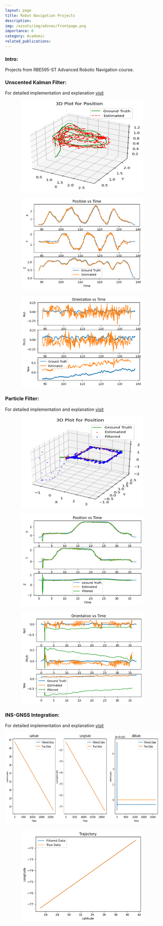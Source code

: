 ```yaml
---
layout: page
title: Robot Navigation Projects
description: 
img: /assets/img/advnav/frontpage.png
importance: 6
category: Academic
related_publications: 
---
```


### Intro:
Projects from RBE595-ST Advanced Robotic Navigation course.

### Unscented Kalman Filter:
For detailed implementation and explanation [visit](https://github.com/vishwas-hegde/Robot-Navigation/blob/main/Nonlinear%20Kalman%20Filter/nonlinear_kalman_visuals.ipynb)

<center>
    <img src="/assets/img/advnav/UKF/3dplot.png" height="300px" width="400px">
</center>
<br>
<center>
    <img src="/assets/img/advnav/UKF/position.png" height="300px" width="400px">
</center>
<br>
<center>
    <img src="/assets/img/advnav/UKF/orientation.png" height="300px" width="400px">
</center>

### Particle Filter:
For detailed implementation and explanation [visit](https://github.com/vishwas-hegde/Robot-Navigation/blob/main/Particle%20Filter/pf_visuals.ipynb)

<center>
    <img src="/assets/img/advnav/PF/3dplot.png" height="300px" width="400px">
</center>
<br>
<center>
    <img src="/assets/img/advnav/PF/position.png" height="300px" width="400px">
</center>
<br>
<center>
    <img src="/assets/img/advnav/PF/orientation.png" height="300px" width="400px">
</center>

### INS-GNSS Integration:
For detailed implementation and explanation [visit](https://github.com/vishwas-hegde/Robot-Navigation/blob/main/GNSS%20Integration/INS_visuals.ipynb)

<center>
    <img src="/assets/img/advnav/INS/latlongalt.png" height="300px" width="700px">
</center>
<br>
<center>
    <img src="/assets/img/advnav/INS/trajectory.png" height="300px" width="400px">
</center>
